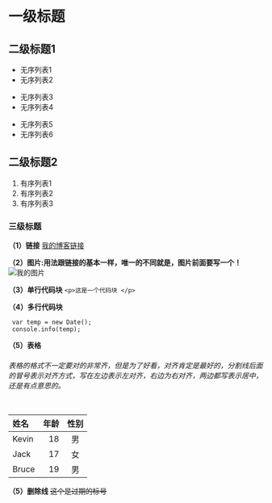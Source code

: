 # 一级标题

## 二级标题1
* 无序列表1
* 无序列表2

+ 无序列表3
+ 无序列表4

- 无序列表5
- 无序列表6


## 二级标题2

1. 有序列表1
2. 有序列表2
3. 有序列表3

### 三级标题

**（1）链接**
    [我的博客链接](https://github.com/donelin)

**（2）图片:用法跟链接的基本一样，唯一的不同就是，图片前面要写一个！**
     ![我的图片](https://static.oschina.net/uploads/user/1808/3617290_100.jpeg?t=1523231638000 "我的开源中国博客logo")

**（3）单行代码块**
 `<p>这是一个代码块 </p>`
 
**（4）多行代码块** 
```
 var temp = new Date();
 console.info(temp);
```

**（5）表格** 
 ###### 表格的格式不一定要对的非常齐，但是为了好看，对齐肯定是最好的，分割线后面的冒号表示对齐方式，写在左边表示左对齐，右边为右对齐，两边都写表示居中，还是有点意思的。
```

```
|  姓名 | 年龄 |  性别 |
|:-----|-----:|:-----:|
|Kevin |  18  |   男  |
|Jack  |  17  |   女  |
|Bruce |  19  |   男  |

**（5）删除线** 
~~这个是过期的标号~~


